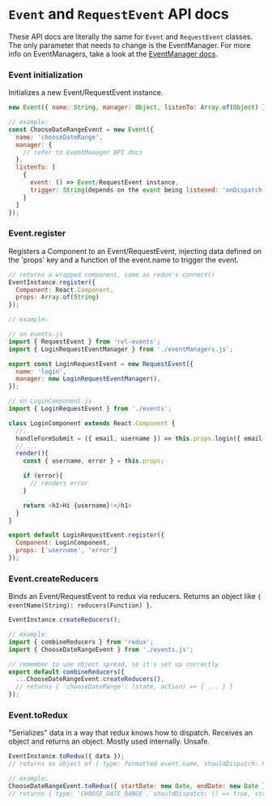 
# `Event` and `RequestEvent` API docs

These API docs are literally the same for `Event` and `RequestEvent` classes. The only parameter that needs to change is the EventManager. For more info on EventManagers, take a look at the [EventManager docs](https://github.com/labcodes/rel-events/tree/master/docs/4-EventManager-API-docs.md).

### Event initialization

Initializes a new Event/RequestEvent instance.

```js
new Event({ name: String, manager: Object, listenTo: Array.of(Object) });

// example:
const ChooseDateRangeEvent = new Event({
  name: 'chooseDateRange',
  manager: {
    // refer to EventManager API docs
  },
  listenTo: [
    {
      event: () => Event/RequestEvent instance,
      trigger: String(depends on the event being listened: 'onDispatch' for normal Events, 'onRequest'/'onSuccess'/'onFailure' for RequestEvents)
    }
  ]
});
```

### Event.register

Registers a Component to an Event/RequestEvent, injecting data defined on the 'props' key and a function of the event.name to trigger the event.

```js
// returns a wrapped component, same as redux's connect()
EventInstance.register({
  Component: React.Component,
  props: Array.of(String)
});

// example:

// on events.js
import { RequestEvent } from 'rel-events';
import { LoginRequestEventManager } from './eventManagers.js';

export const LoginRequestEvent = new RequestEvent({
  name: 'login',
  manager: new LoginRequestEventManager(),
});

// on LoginComponent.js
import { LoginRequestEvent } from './events';

class LoginComponent extends React.Component {
  //...
  handleFormSubmit = ({ email, username }) => this.props.login({ email, username });
  // ...
  render(){
    const { username, error } = this.props;

    if (error){
      // renders error
    }

    return <h1>Hi {username}!</h1>
  }
}

export default LoginRequestEvent.register({
  Component: LoginComponent,
  props: ['username', 'error']
});
```

### Event.createReducers

Binds an Event/RequestEvent to redux via reducers. Returns an object like `{ eventName(String): reducers(Function) }`.

```js
EventInstance.createReducers();

// example:
import { combineReducers } from 'redux';
import { ChooseDateRangeEvent } from './events.js';

// remember to use object spread, so it's set up correctly
export default combineReducers({
  ...ChooseDateRangeEvent.createReducers(),
  // returns { 'chooseDateRange': (state, action) => { ... } }
});
```

### Event.toRedux

"Serializes" data in a way that redux knows how to dispatch. Receives an object and returns an object. Mostly used internally. Unsafe.

```js
EventInstance.toRedux({ data });
// returns an object of { type: formatted event.name, shouldDispatch: Function -> Boolean,  ...data }

// example:
ChooseDateRangeEvent.toRedux({ startDate: new Date, endDate: new Date });
// returns { type: 'CHOOSE_DATE_RANGE', shouldDispatch: () => true, startDate, endDate }
```
